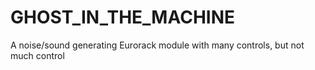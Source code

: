 # GHOST_IN_THE_MACHINE
A noise/sound generating Eurorack module with many controls, but not much control
